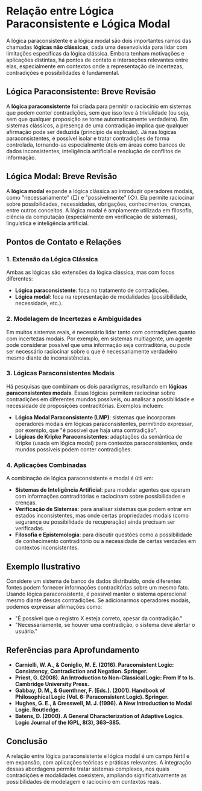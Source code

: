
# Relação entre Lógica Paraconsistente e Lógica Modal

A lógica paraconsistente e a lógica modal são dois importantes ramos das chamadas **lógicas não clássicas**, cada uma desenvolvida para lidar com limitações específicas da lógica clássica. Embora tenham motivações e aplicações distintas, há pontos de contato e interseções relevantes entre elas, especialmente em contextos onde a representação de incertezas, contradições e possibilidades é fundamental.

## Lógica Paraconsistente: Breve Revisão

A **lógica paraconsistente** foi criada para permitir o raciocínio em sistemas que podem conter contradições, sem que isso leve à trivialidade (ou seja, sem que qualquer proposição se torne automaticamente verdadeira). Em sistemas clássicos, a presença de uma contradição implica que qualquer afirmação pode ser deduzida (princípio da explosão). Já nas lógicas paraconsistentes, é possível isolar e tratar contradições de forma controlada, tornando-as especialmente úteis em áreas como bancos de dados inconsistentes, inteligência artificial e resolução de conflitos de informação.

## Lógica Modal: Breve Revisão

A **lógica modal** expande a lógica clássica ao introduzir operadores modais, como "necessariamente" (□) e "possivelmente" (◇). Ela permite raciocinar sobre possibilidades, necessidades, obrigações, conhecimentos, crenças, entre outros conceitos. A lógica modal é amplamente utilizada em filosofia, ciência da computação (especialmente em verificação de sistemas), linguística e inteligência artificial.

## Pontos de Contato e Relações

### 1. **Extensão da Lógica Clássica**

Ambas as lógicas são extensões da lógica clássica, mas com focos diferentes:
- **Lógica paraconsistente**: foca no tratamento de contradições.
- **Lógica modal**: foca na representação de modalidades (possibilidade, necessidade, etc.).

### 2. **Modelagem de Incertezas e Ambiguidades**

Em muitos sistemas reais, é necessário lidar tanto com contradições quanto com incertezas modais. Por exemplo, em sistemas multiagente, um agente pode considerar possível que uma informação seja contraditória, ou pode ser necessário raciocinar sobre o que é necessariamente verdadeiro mesmo diante de inconsistências.

### 3. **Lógicas Paraconsistentes Modais**

Há pesquisas que combinam os dois paradigmas, resultando em **lógicas paraconsistentes modais**. Essas lógicas permitem raciocinar sobre contradições em diferentes mundos possíveis, ou analisar a possibilidade e necessidade de proposições contraditórias. Exemplos incluem:
- **Lógica Modal Paraconsistente (LMP)**: sistemas que incorporam operadores modais em lógicas paraconsistentes, permitindo expressar, por exemplo, que "é possível que haja uma contradição".
- **Lógicas de Kripke Paraconsistentes**: adaptações da semântica de Kripke (usada em lógica modal) para contextos paraconsistentes, onde mundos possíveis podem conter contradições.

### 4. **Aplicações Combinadas**

A combinação de lógica paraconsistente e modal é útil em:
- **Sistemas de Inteligência Artificial**: para modelar agentes que operam com informações contraditórias e raciocinam sobre possibilidades e crenças.
- **Verificação de Sistemas**: para analisar sistemas que podem entrar em estados inconsistentes, mas onde certas propriedades modais (como segurança ou possibilidade de recuperação) ainda precisam ser verificadas.
- **Filosofia e Epistemologia**: para discutir questões como a possibilidade de conhecimento contraditório ou a necessidade de certas verdades em contextos inconsistentes.

## Exemplo Ilustrativo

Considere um sistema de banco de dados distribuído, onde diferentes fontes podem fornecer informações contraditórias sobre um mesmo fato. Usando lógica paraconsistente, é possível manter o sistema operacional mesmo diante dessas contradições. Se adicionarmos operadores modais, podemos expressar afirmações como:
- "É possível que o registro X esteja correto, apesar da contradição."
- "Necessariamente, se houver uma contradição, o sistema deve alertar o usuário."

## Referências para Aprofundamento

- **Carnielli, W. A., & Coniglio, M. E. (2016). Paraconsistent Logic: Consistency, Contradiction and Negation. Springer.**
- **Priest, G. (2008). An Introduction to Non-Classical Logic: From If to Is. Cambridge University Press.**
- **Gabbay, D. M., & Guenthner, F. (Eds.). (2001). Handbook of Philosophical Logic (Vol. 6: Paraconsistent Logic). Springer.**
- **Hughes, G. E., & Cresswell, M. J. (1996). A New Introduction to Modal Logic. Routledge.**
- **Batens, D. (2000). A General Characterization of Adaptive Logics. Logic Journal of the IGPL, 8(3), 363–385.**

## Conclusão

A relação entre lógica paraconsistente e lógica modal é um campo fértil e em expansão, com aplicações teóricas e práticas relevantes. A integração dessas abordagens permite tratar sistemas complexos, nos quais contradições e modalidades coexistem, ampliando significativamente as possibilidades de modelagem e raciocínio em contextos reais.
```
